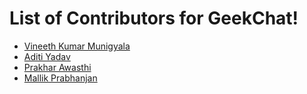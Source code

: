 # List of Contributors for GeekChat!

<!-- Format for adding contributor is as follows-
- [Aditya Verma](https://github.com/homewardgamer) -->

-   [Vineeth Kumar Munigyala](https://github.com/VineethKumarM)
-   [Aditi Yadav](https://github.com/adtoria)
-   [Prakhar Awasthi](https://github.com/prakhar011)
-   [Mallik Prabhanjan](https://github.com/vemulapandu)

<!-- Add yourself above this line! -->

